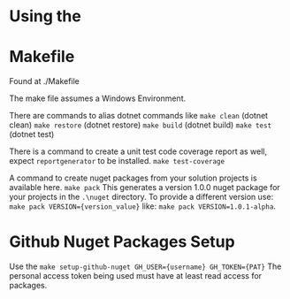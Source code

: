 # Using the 

# Makefile
Found at ./Makefile

The make file assumes a Windows Environment. 

There are commands to alias dotnet commands like
`make clean` (dotnet clean)
`make restore` (dotnet restore)
`make build` (dotnet build)
`make test` (dotnet test)

There is a command to create a unit test code coverage report as well, expect `reportgenerator` to be installed.
`make test-coverage`

A command to create nuget packages from your solution projects is available here.
`make pack`
This generates a version 1.0.0 nuget package for your projects in the `.\nuget` directory.
To provide a different version use: `make pack VERSION={version_value}` like:
`make pack VERSION=1.0.1-alpha`.

# Github Nuget Packages Setup
Use the `make setup-github-nuget GH_USER={username} GH_TOKEN={PAT}`
The personal access token being used must have at least read access for packages.